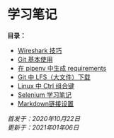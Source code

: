 # 学习笔记

**目录：**

- [Wireshark 技巧](./Wireshark使用技巧.md)
- [Git 基本使用](Git学习笔记.md)
- [在 pipenv 中生成 requirements](转换requirements几种技巧.md)
- [Git 中 LFS（大文件）下载](./Git-LFS.md)
- [Linux 中 Ctrl 组合键](./Linux中Ctrl组合键.md)
- [Selenium 学习笔记](./Selenium学习笔记.md)
- [Markdown链接设置](./Markdown链接设置.md)

*首发于：2020年10月22日*  
*更新于：2021年01年06日*
